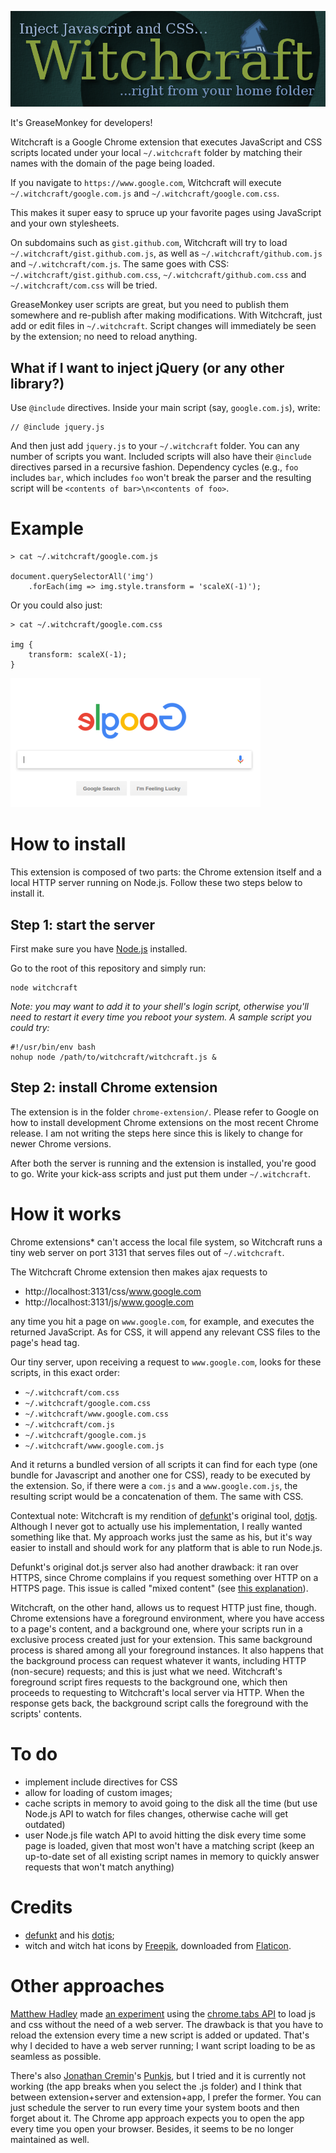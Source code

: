 
![Witchcraft](art/witchcraft-banner.png)

It's GreaseMonkey for developers!

Witchcraft is a Google Chrome extension that executes JavaScript and CSS scripts located under your local `~/.witchcraft` folder by matching their names with the domain of the page being loaded.

If you navigate to `https://www.google.com`, Witchcraft will execute `~/.witchcraft/google.com.js` and `~/.witchcraft/google.com.css`.

This makes it super easy to spruce up your favorite pages using JavaScript and your own stylesheets.

On subdomains such as `gist.github.com`, Witchcraft will try to load `~/.witchcraft/gist.github.com.js`, as well as `~/.witchcraft/github.com.js` and `~/.witchcraft/com.js`. The same goes with CSS: `~/.witchcraft/gist.github.com.css`, `~/.witchcraft/github.com.css` and `~/.witchcraft/com.css` will be tried.

GreaseMonkey user scripts are great, but you need to publish them somewhere and re-publish after making modifications. With Witchcraft, just add or edit files in `~/.witchcraft`. Script changes will immediately be seen by the extension; no need to reload anything.

## What if I want to inject jQuery (or any other library?)

Use `@include` directives. Inside your main script (say, `google.com.js`), write:

    // @include jquery.js

And then just add `jquery.js` to your `~/.witchcraft` folder. You can any number of scripts you want. Included scripts will also have their `@include` directives parsed in a recursive fashion. Dependency cycles (e.g., `foo` includes `bar`, which includes `foo` won't break the parser and the resulting script will be `<contents of bar>\n<contents of foo>`.

# Example

    > cat ~/.witchcraft/google.com.js

    document.querySelectorAll('img')
        .forEach(img => img.style.transform = 'scaleX(-1)');

Or you could also just:

    > cat ~/.witchcraft/google.com.css

    img {
        transform: scaleX(-1);
    }

![defaced avatars](elgoog.png)

# How to install

This extension is composed of two parts: the Chrome extension itself and a local HTTP server running on Node.js. Follow these two steps below to install it.

## Step 1: start the server

First make sure you have [Node.js](https://nodejs.org) installed.

Go to the root of this repository and simply run:

    node witchcraft

*Note: you may want to add it to your shell's login script, otherwise you'll need to restart it every time you reboot your system. A sample script you could try:*

    #!/usr/bin/env bash
    nohup node /path/to/witchcraft/witchcraft.js &

## Step 2: install Chrome extension

The extension is in the folder `chrome-extension/`. Please refer to Google on how to install development Chrome extensions on the most recent Chrome release. I am not writing the steps here since this is likely to change for newer Chrome versions.

After both the server is running and the extension is installed, you're good to go. Write your kick-ass scripts and just put them under `~/.witchcraft`.

# How it works

Chrome extensions* can't access the local file system, so Witchcraft runs a tiny web server on port 3131 that serves files out of `~/.witchcraft`.

The Witchcraft Chrome extension then makes ajax requests to

* http://localhost:3131/css/www.google.com
* http://localhost:3131/js/www.google.com

any time you hit a page on `www.google.com`, for example, and executes the returned JavaScript. As for CSS, it will append any relevant CSS files to the page's head tag.

Our tiny server, upon receiving a request to `www.google.com`, looks for these scripts, in this exact order:

* `~/.witchcraft/com.css`
* `~/.witchcraft/google.com.css`
* `~/.witchcraft/www.google.com.css`
* `~/.witchcraft/com.js`
* `~/.witchcraft/google.com.js`
* `~/.witchcraft/www.google.com.js`

And it returns a bundled version of all scripts it can find for each type (one bundle for Javascript and another one for CSS), ready to be executed by the extension. So, if there were a `com.js` and a `www.google.com.js`, the resulting script would be a concatenation of them. The same with CSS.

Contextual note: Witchcraft is my rendition of [defunkt](https://github.com/defunkt)'s original tool, [dotjs](https://github.com/defunkt/dotjs). Although I never got to actually use his implementation, I really wanted something like that. My approach works just the same as his, but it's way easier to install and should work for any platform that is able to run Node.js.

Defunkt's original dot.js server also had another drawback: it ran over HTTPS, since Chrome complains if you request something over HTTP on a HTTPS page. This issue is called "mixed content" (see [this explanation](https://developers.google.com/web/fundamentals/security/prevent-mixed-content/what-is-mixed-content)).

Witchcraft, on the other hand, allows us to request HTTP just fine, though. Chrome extensions have a foreground environment, where you have access to a page's content, and a background one, where your scripts run in a exclusive process created just for your extension. This same background process is shared among all your foreground instances. It also happens that the background process can request whatever it wants, including HTTP (non-secure) requests; and this is just what we need. Witchcraft's foreground script fires requests to the background one, which then proceeds to requesting to Witchcraft's local server via HTTP. When the response gets back, the background script calls the foreground with the scripts' contents.

# To do

- implement include directives for CSS
- allow for loading of custom images;
- cache scripts in memory to avoid going to the disk all the time
  (but use Node.js API to watch for files changes, otherwise cache will get outdated)
- user Node.js file watch API to avoid hitting the disk every time some page is loaded, given that most won't have a matching script
  (keep an up-to-date set of all existing script names in memory to quickly answer requests that won't match anything)

# Credits

* [defunkt](https://github.com/defunkt) and his [dotjs](https://github.com/defunkt/dotjs);
* witch and witch hat icons by [Freepik](https://www.flaticon.com/authors/freepik), downloaded from [Flaticon](https://www.flaticon.com).

# Other approaches

[Matthew Hadley](https://github.com/diffsky) made [an experiment](https://github.com/diffsky/chromedotfiles) using the [chrome.tabs API](https://developer.chrome.com/extensions/tabs) to load js and css without the need of a web server. The drawback is that you have to reload the extension every time a new script is added or updated. That's why I decided to have a web server running; I want script loading to be as seamless as possible.

There's also [Jonathan Cremin](https://github.com/kudos)'s [Punkjs](https://github.com/kudos/punkjs), but I tried and it is currently not working (the app breaks when you select the .js folder) and I think that between extension+server and extension+app, I prefer the former. You can just schedule the server to run every time your system boots and then forget about it. The Chrome app approach expects you to open the app every time you open your browser. Besides, it seems to be no longer maintained as well.
